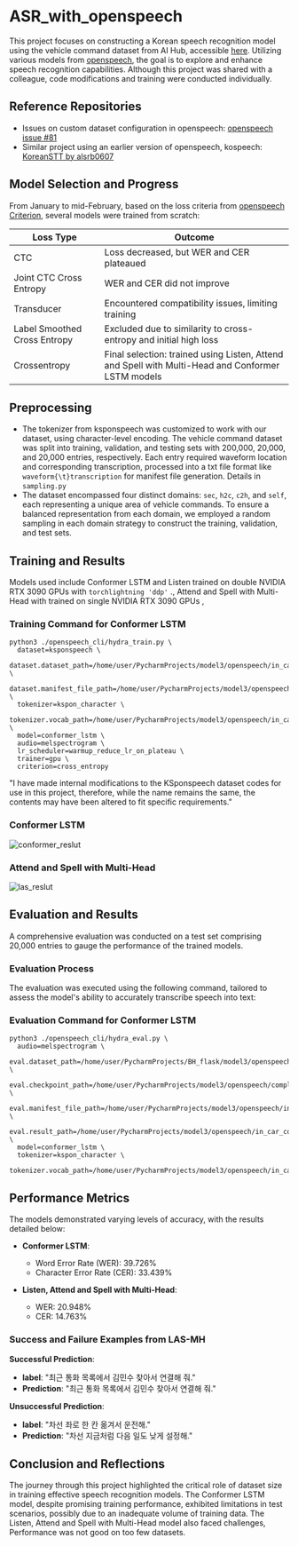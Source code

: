 # ASR_with_openspeech

This project focuses on constructing a Korean speech recognition model using the vehicle command dataset from AI Hub, accessible [here](https://aihub.or.kr/aihubdata/data/view.do?currMenu=115&topMenu=100&aihubDataSe=realm&dataSetSn=112). Utilizing various models from [openspeech](https://github.com/openspeech-team/openspeech), the goal is to explore and enhance speech recognition capabilities. Although this project was shared with a colleague, code modifications and training were conducted individually.

## Reference Repositories

- Issues on custom dataset configuration in openspeech: [openspeech issue #81](https://github.com/openspeech-team/openspeech/issues/81)
- Similar project using an earlier version of openspeech, kospeech: [KoreanSTT by alsrb0607](https://github.com/alsrb0607/KoreanSTT)

## Model Selection and Progress

From January to mid-February, based on the loss criteria from [openspeech Criterion](https://github.com/openspeech-team/openspeech/wiki/Criterion-suitable-for-the-model#criterion), several models were trained from scratch:

| Loss Type                  | Outcome |
|----------------------------|---------|
| CTC                        | Loss decreased, but WER and CER plateaued |
| Joint CTC Cross Entropy    | WER and CER did not improve |
| Transducer                 | Encountered compatibility issues, limiting training |
| Label Smoothed Cross Entropy | Excluded due to similarity to cross-entropy and initial high loss |
| Crossentropy               | Final selection: trained using Listen, Attend and Spell with Multi-Head and Conformer LSTM models |

## Preprocessing

- The tokenizer from ksponspeech was customized to work with our dataset, using character-level encoding. The vehicle command dataset was split into training, validation, and testing sets with 200,000, 20,000, and 20,000 entries, respectively. Each entry required waveform location and corresponding transcription, processed into a txt file format like `waveform{\t}transcription` for manifest file generation. Details in `sampling.py`
- The dataset encompassed four distinct domains: `sec`, `h2c`, `c2h`, and `self`, each representing a unique area of vehicle commands. To ensure a balanced representation from each domain, we employed a random sampling in each domain strategy to construct the training, validation, and test sets. 

## Training and Results

Models used include Conformer LSTM and Listen trained on double NVIDIA RTX 3090 GPUs with `torchlightning 'ddp'` ., Attend and Spell with Multi-Head with trained on single NVIDIA RTX 3090 GPUs , 

### Training Command for Conformer LSTM

```shell
python3 ./openspeech_cli/hydra_train.py \
  dataset=ksponspeech \ 
  dataset.dataset_path=/home/user/PycharmProjects/model3/openspeech/in_car_command/ \
  dataset.manifest_file_path=/home/user/PycharmProjects/model3/openspeech/in_car_command/in_car_command_manifest.txt \
  tokenizer=kspon_character \
  tokenizer.vocab_path=/home/user/PycharmProjects/model3/openspeech/in_car_command/in_command_car.csv  \
  model=conformer_lstm \
  audio=melspectrogram \
  lr_scheduler=warmup_reduce_lr_on_plateau \
  trainer=gpu \
  criterion=cross_entropy
```
"I have made internal modifications to the KSponspeech dataset codes for use in this project, therefore, while the name remains the same, the contents may have been altered to fit specific requirements."
### Conformer LSTM
![conformer_reslut](https://github.com/Angeriod/ASR_with_openspeech/assets/97516571/f9b6426c-a8ba-4df3-b3fa-369728654432)

### Attend and Spell with Multi-Head
![las_reslut](https://github.com/Angeriod/ASR_with_openspeech/assets/97516571/c06c4cd7-45bc-46e8-aaa0-0a41ec26da0b)

## Evaluation and Results

A comprehensive evaluation was conducted on a test set comprising 20,000 entries to gauge the performance of the trained models.

### Evaluation Process

The evaluation was executed using the following command, tailored to assess the model's ability to accurately transcribe speech into text:

### Evaluation Command for Conformer LSTM
```shell
python3 ./openspeech_cli/hydra_eval.py \
  audio=melspectrogram \
  eval.dataset_path=/home/user/PycharmProjects/BH_flask/model3/openspeech/in_car_command/ \
  eval.checkpoint_path=/home/user/PycharmProjects/model3/openspeech/completed_model/conformer_lstm_in_car_command/57_360000.ckpt \
  eval.manifest_file_path=/home/user/PycharmProjects/model3/openspeech/in_car_command/in_car_command_test_manifest.txt \
  eval.result_path=/home/user/PycharmProjects/model3/openspeech/in_car_command/conformer_lstm_test_result_57epoch_beam4.txt \
  model=conformer_lstm \
  tokenizer=kspon_character \
  tokenizer.vocab_path=/home/user/PycharmProjects/model3/openspeech/in_car_command/in_command_car.csv
```
## Performance Metrics

The models demonstrated varying levels of accuracy, with the results detailed below:

- **Conformer LSTM**:
  - Word Error Rate (WER): 39.726%
  - Character Error Rate (CER): 33.439%

- **Listen, Attend and Spell with Multi-Head**:
  - WER: 20.948%
  - CER: 14.763%

### Success and Failure Examples from LAS-MH

**Successful Prediction**:

- **label**: "최근 통화 목록에서 김민수 찾아서 연결해 줘."
- **Prediction**: "최근 통화 목록에서 김민수 찾아서 연결해 줘."

**Unsuccessful Prediction**:

- **label**: "차선 좌로 한 칸 옮겨서 운전해."
- **Prediction**: "차선 지금처럼 다음 일도 낮게 설정해."

## Conclusion and Reflections

The journey through this project highlighted the critical role of dataset size in training effective speech recognition models. The Conformer LSTM model, despite promising training performance, exhibited limitations in test scenarios, possibly due to an inadequate volume of training data. The Listen, Attend and Spell with Multi-Head model also faced challenges, Performance was not good on too few datasets.


